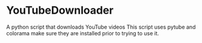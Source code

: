 # YouTubeDownloader
 A python script that downloads YouTube videos
This script uses pytube and colorama make sure they are installed prior to trying to use it.
